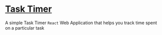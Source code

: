 # [Task Timer](https://shaz-momin.github.io/Task-Timer/)

A simple Task Timer `React` Web Application that helps you track time spent on a particular task